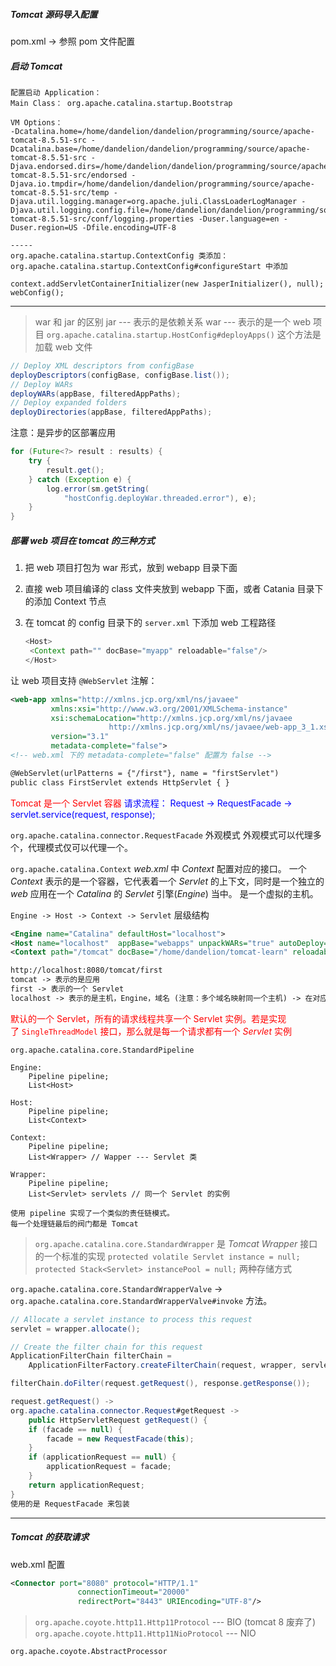 ##### Tomcat 源码导入配置

pom.xml -> 参照 pom 文件配置

##### 启动 Tomcat

```
配置启动 Application：
Main Class： org.apache.catalina.startup.Bootstrap

VM Options：
-Dcatalina.home=/home/dandelion/dandelion/programming/source/apache-tomcat-8.5.51-src -Dcatalina.base=/home/dandelion/dandelion/programming/source/apache-tomcat-8.5.51-src -Djava.endorsed.dirs=/home/dandelion/dandelion/programming/source/apache-tomcat-8.5.51-src/endorsed -Djava.io.tmpdir=/home/dandelion/dandelion/programming/source/apache-tomcat-8.5.51-src/temp -Djava.util.logging.manager=org.apache.juli.ClassLoaderLogManager -Djava.util.logging.config.file=/home/dandelion/dandelion/programming/source/apache-tomcat-8.5.51-src/conf/logging.properties -Duser.language=en -Duser.region=US -Dfile.encoding=UTF-8

-----
org.apache.catalina.startup.ContextConfig 类添加：
org.apache.catalina.startup.ContextConfig#configureStart 中添加

context.addServletContainerInitializer(new JasperInitializer(), null);
webConfig();
```



---

> war 和 jar 的区别
> jar --- 表示的是依赖关系
> war --- 表示的是一个 web 项目
> `org.apache.catalina.startup.HostConfig#deployApps()` 这个方法是加载 web 文件

```java
// Deploy XML descriptors from configBase
deployDescriptors(configBase, configBase.list());
// Deploy WARs
deployWARs(appBase, filteredAppPaths);
// Deploy expanded folders
deployDirectories(appBase, filteredAppPaths);
```

注意：是异步的区部署应用

```java
for (Future<?> result : results) {
    try {
        result.get();
    } catch (Exception e) {
        log.error(sm.getString(
            "hostConfig.deployWar.threaded.error"), e);
    }
}
```



##### 部署 web 项目在 tomcat 的三种方式

1. 把 web 项目打包为 war 形式，放到 webapp 目录下面

2. 直接 web 项目编译的 class 文件夹放到 webapp 下面，或者 Catania 目录下的添加 Context 节点

3. 在 tomcat 的 config 目录下的 `server.xml` 下添加 web 工程路径

   ```java
   <Host>
   	<Context path="" docBase="myapp" reloadable="false"/>
   </Host>
   ```



让 web 项目支持 `@WebServlet` 注解：

```xml
<web-app xmlns="http://xmlns.jcp.org/xml/ns/javaee"
         xmlns:xsi="http://www.w3.org/2001/XMLSchema-instance"
         xsi:schemaLocation="http://xmlns.jcp.org/xml/ns/javaee
                      http://xmlns.jcp.org/xml/ns/javaee/web-app_3_1.xsd"
         version="3.1"
         metadata-complete="false">
<!-- web.xml 下的 metadata-complete="false" 配置为 false -->

@WebServlet(urlPatterns = {"/first"}, name = "firstServlet")
public class FirstServlet extends HttpServlet { }
```



<font color="red">Tomcat 是一个 Servlet 容器</font>
<font color="blue">请求流程： Request -> RequestFacade -> servlet.service(request, response); </font>

`org.apache.catalina.connector.RequestFacade` 外观模式
外观模式可以代理多个，代理模式仅可以代理一个。

`org.apache.catalina.Context`  *web.xml* 中 *Context* 配置对应的接口。
一个 *Context* 表示的是一个容器，它代表着一个 *Servlet* 的上下文，同时是一个独立的 *web* 应用在一个 *Catalina* 的 *Servlet* 引擎(*Engine*) 当中。 是一个虚拟的主机。

`Engine -> Host -> Context -> Servlet` 层级结构

```xml
<Engine name="Catalina" defaultHost="localhost">
<Host name="localhost"  appBase="webapps" unpackWARs="true" autoDeploy="true">
<Context path="/tomcat" docBase="/home/dandelion/tomcat-learn" reloadable="true" />

http://localhost:8080/tomcat/first
tomcat -> 表示的是应用
first -> 表示的一个 Servlet
localhost -> 表示的是主机，Engine，域名 (注意：多个域名映射同一个主机) -> 在对应的虚拟节点当中找应用
```



<font color="red">默认的一个 Servlet，所有的请求线程共享一个 Servlet 实例。若是实现了 `SingleThreadModel` 接口，那么就是每一个请求都有一个 *Servlet* 实例</font>

```
org.apache.catalina.core.StandardPipeline

Engine:
	Pipeline pipeline;
	List<Host>

Host:
	Pipeline pipeline;
	List<Context>

Context:
	Pipeline pipeline;
	List<Wrapper> // Wapper --- Servlet 类
	
Wrapper:
    Pipeline pipeline;
    List<Servlet> servlets // 同一个 Servlet 的实例

使用 pipeline 实现了一个类似的责任链模式。
每一个处理链最后的阀门都是 Tomcat
```

> `org.apache.catalina.core.StandardWrapper` 是 *Tomcat Wrapper* 接口的一个标准的实现
> `protected volatile Servlet instance = null;`
> `protected Stack<Servlet> instancePool = null;`
> 两种存储方式

`org.apache.catalina.core.StandardWrapperValve`  -> `org.apache.catalina.core.StandardWrapperValve#invoke` 方法。

```java
// Allocate a servlet instance to process this request
servlet = wrapper.allocate();

// Create the filter chain for this request
ApplicationFilterChain filterChain =
    ApplicationFilterFactory.createFilterChain(request, wrapper, servlet);

filterChain.doFilter(request.getRequest(), response.getResponse());

request.getRequest() ->
org.apache.catalina.connector.Request#getRequest ->
    public HttpServletRequest getRequest() {
    if (facade == null) {
        facade = new RequestFacade(this);
    }
    if (applicationRequest == null) {
        applicationRequest = facade;
    }
    return applicationRequest;
}
使用的是 RequestFacade 来包装
```



---

##### Tomcat 的获取请求

web.xml 配置

```xml
<Connector port="8080" protocol="HTTP/1.1"
               connectionTimeout="20000"
               redirectPort="8443" URIEncoding="UTF-8"/>
```

> `org.apache.coyote.http11.Http11Protocol` --- BIO (tomcat 8 废弃了)
> `org.apache.coyote.http11.Http11NioProtocol` --- NIO

`org.apache.coyote.AbstractProcessor`